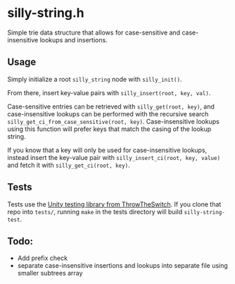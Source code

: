# silly-string.h
Simple trie data structure that allows for case-sensitive and case-insensitive lookups and insertions. 
## Usage
Simply initialize a root `silly_string` node with `silly_init()`.

From there, insert key-value pairs with `silly_insert(root, key, val)`.

Case-sensitive entries can be retrieved with `silly_get(root, key)`, and case-insensitive lookups can be performed with the recursive search `silly_get_ci_from_case_sensitive(root, key)`. Case-insensitive lookups using this function will prefer keys that match the casing of the lookup string.

If you know that a key will only be used for case-insensitive lookups, instead insert the key-value pair with `silly_insert_ci(root, key, value)` and fetch it with `silly_get_ci(root, key)`.
## Tests
Tests use the [Unity testing library from ThrowTheSwitch](https://github.com/ThrowTheSwitch/Unity).
If you clone that repo into `tests/`, running `make` in the tests directory will build `silly-string-test`.
## Todo:
- Add prefix check
- separate case-insensitive insertions and lookups into separate file using smaller subtrees array
